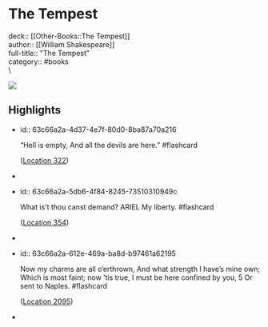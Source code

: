 # The Tempest

deck:: [[Other-Books::The Tempest]]\
author:: [[William Shakespeare]]\
full-title:: "The Tempest"\
category:: #books\
\

![](https://images-na.ssl-images-amazon.com/images/I/51VwfqmEX5L._SL200_.jpg)
## Highlights
- id:: 63c66a2a-4d37-4e7f-80d0-8ba87a70a216
  
  “Hell is empty, And all the devils are here.” #flashcard 
  
  
    ([Location 322](https://readwise.io/to_kindle?action=open&asin=B073WW5ZP8&location=322))
-
- id:: 63c66a2a-5db6-4f84-8245-73510310949c
  
  What is’t thou canst demand? ARIEL My liberty. #flashcard 
  
  
    ([Location 354](https://readwise.io/to_kindle?action=open&asin=B073WW5ZP8&location=354))
-
- id:: 63c66a2a-612e-469a-ba8d-b97461a62195
  
  Now my charms are all o’erthrown, And what strength I have’s mine own; Which is most faint; now ’tis true, I must be here confined by you, 5 Or sent to Naples. #flashcard 
  
  
    ([Location 2095](https://readwise.io/to_kindle?action=open&asin=B073WW5ZP8&location=2095))
-